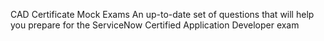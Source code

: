 CAD Certificate Mock Exams
An up-to-date set of questions that will help you prepare for the ServiceNow Certified Application Developer exam
